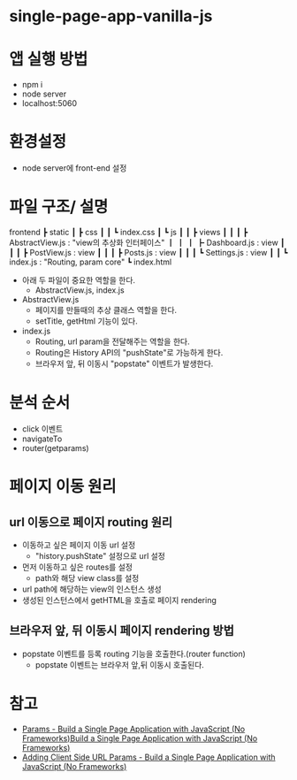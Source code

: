 # single-page-app-vanilla-js

# 앱 실행 방법

* npm i
* node server
* localhost:5060

# 환경설정

* node server에 front-end 설정

# 파일 구조/ 설명

frontend
 ┣ static
 ┃ ┣ css
 ┃ ┃ ┗ index.css
 ┃ ┗ js
 ┃ ┃ ┣ views
 ┃ ┃ ┃ ┣ AbstractView.js  : "view의 추상화 인터페이스"
 ┃ ┃ ┃ ┣ Dashboard.js     : view
 ┃ ┃ ┃ ┣ PostView.js      : view
 ┃ ┃ ┃ ┣ Posts.js         : view
 ┃ ┃ ┃ ┗ Settings.js      : view
 ┃ ┃ ┗ index.js           : "Routing, param core"
 ┗ index.html

* 아래 두 파일이 중요한 역할을 한다.
    * AbstractView.js, index.js
* AbstractView.js
    * 페이지를 만들때의 추상 클래스 역할을 한다.
    * setTitle, getHtml 기능이 있다.
* index.js
    * Routing, url param을 전달해주는 역할을 한다.
    * Routing은 History API의 "pushState"로 가능하게 한다.
    * 브라우저 앞, 뒤 이동시 "popstate" 이벤트가 발생한다.

# 분석 순서

* click 이벤트
* navigateTo
* router(getparams)

# 페이지 이동 원리

## url 이동으로 페이지 routing 원리

* 이동하고 싶은 페이지 이동 url 설정
    * "history.pushState" 설정으로 url 설정
* 먼저 이동하고 싶은 routes를 설정
    * path와 해당 view class를 설정
* url path에 해당하는 view의 인스턴스 생성
* 생성된 인스턴스에서 getHTML을 호출로 페이지 rendering

## 브라우저 앞, 뒤 이동시 페이지 rendering 방법

* popstate 이벤트를 등록 routing 기능을 호출한다.(router function)
    * popstate 이벤트는 브라우저 앞,뒤 이동시 호출된다.

# 참고

* [Params - Build a Single Page Application with JavaScript (No Frameworks)Build a Single Page Application with JavaScript (No Frameworks)](https://www.youtube.com/watch?v=6BozpmSjk-Y)
* [Adding Client Side URL Params - Build a Single Page Application with JavaScript (No Frameworks)](https://www.youtube.com/watch?v=OstALBk-jTc&t=41s)
